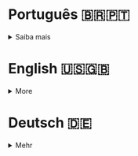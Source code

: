 # Português 🇧🇷🇵🇹

<details>
  <summary>
    Saiba mais
  </summary>
  
  # Get Next Line
Projeto da [42](https://www.42lisboa.com) - Rank 1 - Get Next Line

<details>
  <summary><strong>🏆 Meu desempenho</strong></summary><br />

  <img src="project-infos/desempenho.png"/>
</details>

## 📌 Habilidades

> Habilidades desenvolvidas:

- Utilização de ponteiros
- Noções de endereço de memória
- Noções de alocação e dealocação de memória
- Entendimento sobre variáveis estáticas
- Manipulação de memória
- Entendimento das funções "read", "open" e "close"

## ‍💻 Softwares necessários

- C compiler (clang)

## ⬇️ Compilando arquivos

```bash
	dica: Compile com as flags -Wall -Wextra -Werror -g -fsanitize=address
	cc (flags/caso queira) "main.c" get_next_line.c get_next_line_utils.c -o gnl
```

## ⚡ Testando o projeto

```
	Para testar este projeto é necessário um arquivo de teste, pode utilizar o arquivo "main.c" como base.
```

## Time de desenvolvimento

> Projeto individual:

<table>
    <tr>
      <td>
        <img align="center" height="150px" width="150px" src="https://avatars.githubusercontent.com/u/67388710?v=4"/>
        <h4 align="center">Alê Rabelo</h4>
      </td>
    </tr>
  </table>

## 💬 Contatos

<div align="center" style="display: inline_block">
  <a href="https://www.linkedin.com/in/al%C3%AA-emmanuel-rabelo-guedes/" target="_blank">
    <img height="28rem" src="https://img.shields.io/badge/LinkedIn-0077B5?style=for-the-badge&logo=linkedin&logoColor=white">
  </a> 
   <a href="mailto:rabeloguedes@proton.me">
     <img src="https://img.shields.io/badge/ProtonMail-8B89CC?style=for-the-badge&logo=protonmail&logoColor=white" target="_blank">
  </a>
</div>

</details>

# English 🇺🇸🇬🇧

<details>
  <summary>
    More
  </summary>
  
  # Get Next Line
Project from [42](https://www.42lisboa.com/) - Rank 1 - Get Next Line

<details>
  <summary><strong>🏆 My accomplishment</strong></summary><br />

  <img src="project-infos/desempenho.png"/>

</details>

## 📌 Skills

> Practiced skills:

- Use of pointers
- Understanding of memory address
- Understanding of memory allocation and deallocation
- Understanding of static variables
- Memory manipulation
- Understanding of "read", "open" and "close" functions

## ‍💻 Required Softwares

- C compiler (clang)

## ⬇️ Compiling files

```bash
	tip: Compile with flags -Wall -Wextra -Werror -g -fsanitize=address
	cc (flags/if you want) "main.c" get_next_line.c get_next_line_utils.c -o gnl
```

## ⚡ Testing the project

```
	To test this project it is necessary a test file, you can use the "main.c" file as base.
```

## Squad

> Single person project:

<table>
    <tr>
      <td>
        <img align="center" height="150px" width="150px" src="https://avatars.githubusercontent.com/u/67388710?v=4"/>
        <h4 align="center">Alê Rabelo</h4>
      </td>
    </tr>
  </table>

## 💬 Contact

<div align="center" style="display: inline_block">
  <a href="https://www.linkedin.com/in/al%C3%AA-emmanuel-rabelo-guedes/" target="_blank">
    <img height="28rem" src="https://img.shields.io/badge/LinkedIn-0077B5?style=for-the-badge&logo=linkedin&logoColor=white">
  </a> 
   <a href="mailto:rabeloguedes@proton.me">
     <img src="https://img.shields.io/badge/ProtonMail-8B89CC?style=for-the-badge&logo=protonmail&logoColor=white" target="_blank">
  </a>
</div>

</details>

# Deutsch 🇩🇪

<details>
  <summary>
    Mehr
  </summary>
  
  # Get Next Line
Projekt von [42](https://www.42lisboa.com/) - Rank 1 - Get Next Line

<details>
  <summary><strong>🏆 Meine Leistung</strong></summary><br />

  <img src="project-infos/desempenho.png"/>
</details>

## 📌 Fähigkeiten

> Ausgeübte Fähigkeiten:

- Verwendung von Zeigern
- Verständnis der Speicheradresse
- Verständnis der Speicherzuweisung und -freigabe
- Verständnis von statischen Variablen
- Speichermanipulation
- Verständnis der Funktionen "read", "open" und "close"

## ‍💻 Benötigte Software

- C compiler (clang)

## ⬇️ Dateien zusammenstellen

```bash
	Tipp: Kompilieren Sie mit den Flags -Wall -Wextra -Werror -g -fsanitize=address
	cc (flags/wenn Sie wollen) "main.c" get_next_line.c get_next_line_utils.c -o gnl
```

## ⚡ Projekt Testing

```
	Um dieses Projekt zu testen, ist eine Testdatei erforderlich. Sie können die Datei "main.c" als Basis verwenden.
```

## Entwickungsteam

> Einzelperson Projekt:

  <table>
    <tr>
      <td>
        <img align="center" height="150px" width="150px" src="https://avatars.githubusercontent.com/u/67388710?v=4"/>
        <h4 align="center">Alê Rabelo</h4>
      </td>
  </table>

## 💬 Kontakt

<div align="center" style="display: inline_block">
  <a href="https://www.linkedin.com/in/al%C3%AA-emmanuel-rabelo-guedes/" target="_blank">
    <img height="28rem" src="https://img.shields.io/badge/LinkedIn-0077B5?style=for-the-badge&logo=linkedin&logoColor=white">
  </a> 
   <a href="mailto:rabeloguedes@proton.me">
     <img src="https://img.shields.io/badge/ProtonMail-8B89CC?style=for-the-badge&logo=protonmail&logoColor=white" target="_blank">
  </a>
</div>

</details>
